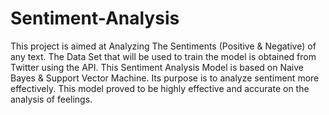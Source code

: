 # Sentiment-Analysis
This project is aimed at Analyzing The Sentiments (Positive &amp; Negative) of any text. 
The Data Set that will be used to train the model is obtained from Twitter using the API.
This Sentiment Analysis Model is based on Naive Bayes & Support Vector Machine. Its purpose is to analyze sentiment more effectively. This model proved to be highly effective and accurate on the analysis of feelings.
